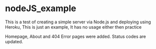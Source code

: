 # nodeJS_example
This is a test of creating a simple server via Node.js and deploying using Heroku,
This is just an example,
It has no usage either then practice

Homepage, About and 404 Error pages were added. Status codes are updated.
